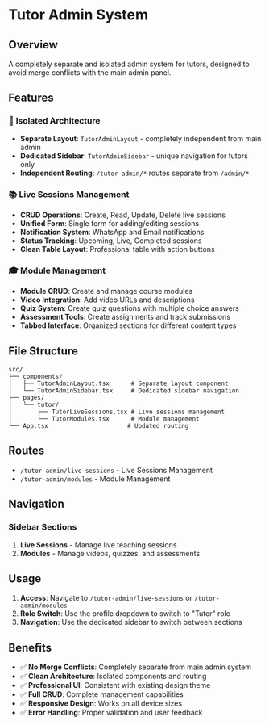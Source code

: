 # Tutor Admin System

## Overview
A completely separate and isolated admin system for tutors, designed to avoid merge conflicts with the main admin panel.

## Features

### 🎯 **Isolated Architecture**
- **Separate Layout**: `TutorAdminLayout` - completely independent from main admin
- **Dedicated Sidebar**: `TutorAdminSidebar` - unique navigation for tutors only
- **Independent Routing**: `/tutor-admin/*` routes separate from `/admin/*`

### 📚 **Live Sessions Management**
- **CRUD Operations**: Create, Read, Update, Delete live sessions
- **Unified Form**: Single form for adding/editing sessions
- **Notification System**: WhatsApp and Email notifications
- **Status Tracking**: Upcoming, Live, Completed sessions
- **Clean Table Layout**: Professional table with action buttons

### 🎓 **Module Management**
- **Module CRUD**: Create and manage course modules
- **Video Integration**: Add video URLs and descriptions
- **Quiz System**: Create quiz questions with multiple choice answers
- **Assessment Tools**: Create assignments and track submissions
- **Tabbed Interface**: Organized sections for different content types

## File Structure

```
src/
├── components/
│   ├── TutorAdminLayout.tsx      # Separate layout component
│   └── TutorAdminSidebar.tsx     # Dedicated sidebar navigation
├── pages/
│   └── tutor/
│       ├── TutorLiveSessions.tsx # Live sessions management
│       └── TutorModules.tsx      # Module management
└── App.tsx                      # Updated routing
```

## Routes

- `/tutor-admin/live-sessions` - Live Sessions Management
- `/tutor-admin/modules` - Module Management

## Navigation

### Sidebar Sections
1. **Live Sessions** - Manage live teaching sessions
2. **Modules** - Manage videos, quizzes, and assessments

## Usage

1. **Access**: Navigate to `/tutor-admin/live-sessions` or `/tutor-admin/modules`
2. **Role Switch**: Use the profile dropdown to switch to "Tutor" role
3. **Navigation**: Use the dedicated sidebar to switch between sections

## Benefits

- ✅ **No Merge Conflicts**: Completely separate from main admin system
- ✅ **Clean Architecture**: Isolated components and routing
- ✅ **Professional UI**: Consistent with existing design theme
- ✅ **Full CRUD**: Complete management capabilities
- ✅ **Responsive Design**: Works on all device sizes
- ✅ **Error Handling**: Proper validation and user feedback
